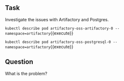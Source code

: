 ## Task

Investigate the issues with Artifactory and Postgres.

`kubectl describe pod artifactory-oss-artifactory-0 --namespace=artifactory`{{execute}}

`kubectl describe pod artifactory-oss-postgresql-0 --namespace=artifactory`{{execute}}

## Question

What is the problem?